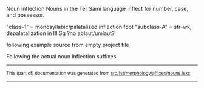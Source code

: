Noun inflection
Nouns in the Ter Sami language inflect for number, case, and possessor.

"class-1"    = monosyllabic/palatalized inflection foot
"subclass-A" = str-wk, depalatalization in Ill.Sg ?no ablaut/umlaut?

following example source from empty project file

Following the actual noun inflection suffixes

* * *

<small>This (part of) documentation was generated from [src/fst/morphology/affixes/nouns.lexc](https://github.com/giellalt/lang-sjt/blob/main/src/fst/morphology/affixes/nouns.lexc)</small>

---

